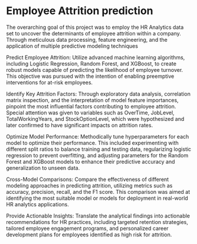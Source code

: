 # Employee Attrition prediction
The overarching goal of this project was to employ the HR Analytics data set to uncover the determinants of employee attrition within a company. Through meticulous data processing, feature engineering, and the application of multiple predictive modeling techniques

Predict Employee Attrition: Utilize advanced machine learning algorithms, including Logistic Regression, Random Forest, and XGBoost, to create robust models capable of predicting the likelihood of employee turnover. This objective was pursued with the intention of enabling preemptive interventions for at-risk employees.

Identify Key Attrition Factors: Through exploratory data analysis, correlation matrix inspection, and the interpretation of model feature importances, pinpoint the most influential factors contributing to employee attrition. Special attention was given to variables such as OverTime, JobLevel, TotalWorkingYears, and StockOptionLevel, which were hypothesized and later confirmed to have significant impacts on attrition rates.

Optimize Model Performance: Methodically tune hyperparameters for each model to optimize their performance. This included experimenting with different split ratios to balance training and testing data, regularizing logistic regression to prevent overfitting, and adjusting parameters for the Random Forest and XGBoost models to enhance their predictive accuracy and generalization to unseen data.

Cross-Model Comparisons: Compare the effectiveness of different modeling approaches in predicting attrition, utilizing metrics such as accuracy, precision, recall, and the F1 score. This comparison was aimed at identifying the most suitable model or models for deployment in real-world HR analytics applications.

Provide Actionable Insights: Translate the analytical findings into actionable recommendations for HR practices, including targeted retention strategies, tailored employee engagement programs, and personalized career development plans for employees identified as high risk for attrition.

